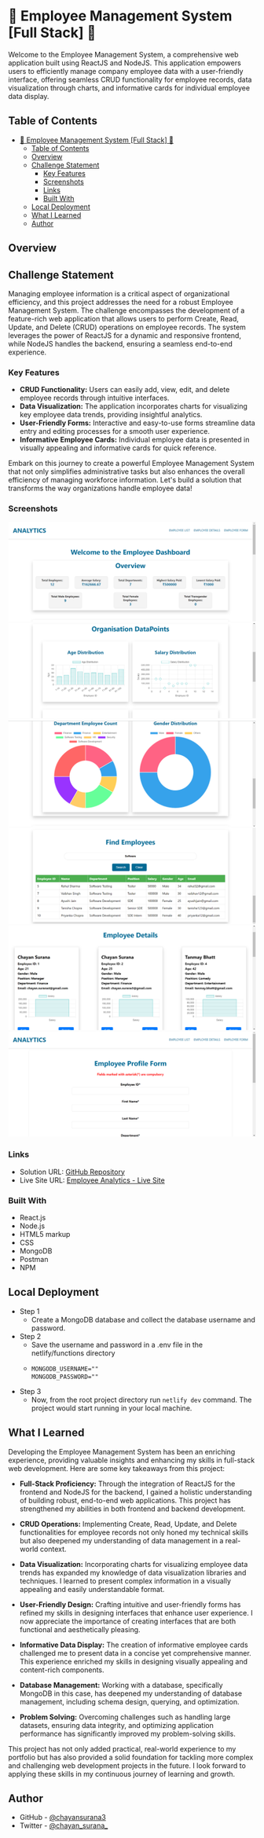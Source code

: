 # 🚀 Employee Management System [Full Stack] 🚀

Welcome to the Employee Management System, a comprehensive web application built using ReactJS and NodeJS. This application empowers users to efficiently manage company employee data with a user-friendly interface, offering seamless CRUD functionality for employee records, data visualization through charts, and informative cards for individual employee data display.

## Table of Contents

- [🚀 Employee Management System \[Full Stack\] 🚀](#-employee-management-system-full-stack-)
  - [Table of Contents](#table-of-contents)
  - [Overview](#overview)
  - [Challenge Statement](#challenge-statement)
    - [Key Features](#key-features)
    - [Screenshots](#screenshots)
    - [Links](#links)
    - [Built With](#built-with)
  - [Local Deployment](#local-deployment)
  - [What I Learned](#what-i-learned)
  - [Author](#author)

## Overview

## Challenge Statement

Managing employee information is a critical aspect of organizational efficiency, and this project addresses the need for a robust Employee Management System. The challenge encompasses the development of a feature-rich web application that allows users to perform Create, Read, Update, and Delete (CRUD) operations on employee records. The system leverages the power of ReactJS for a dynamic and responsive frontend, while NodeJS handles the backend, ensuring a seamless end-to-end experience.

### Key Features

- **CRUD Functionality:** Users can easily add, view, edit, and delete employee records through intuitive interfaces.
- **Data Visualization:** The application incorporates charts for visualizing key employee data trends, providing insightful analytics.
- **User-Friendly Forms:** Interactive and easy-to-use forms streamline data entry and editing processes for a smooth user experience.
- **Informative Employee Cards:** Individual employee data is presented in visually appealing and informative cards for quick reference.

Embark on this journey to create a powerful Employee Management System that not only simplifies administrative tasks but also enhances the overall efficiency of managing workforce information. Let's build a solution that transforms the way organizations handle employee data!

### Screenshots

![Screenshot 1](./screenshots/Screenshot1.png)
![Screenshot 2](./screenshots/Screenshot2.png)
![Screenshot 3](./screenshots/Screenshot3.png)
![Screenshot 4](./screenshots/Screenshot4.png)
![Screenshot 5](./screenshots/Screenshot5.png)
![Screenshot 6](./screenshots/Screenshot6.png)

### Links

- Solution URL: [GitHub Repository](https://github.com/chayansurana3/Employee-Analytics)
- Live Site URL: [Employee Analytics - Live Site](https://org-analytics.netlify.app)

### Built With

- React.js
- Node.js
- HTML5 markup
- CSS
- MongoDB
- Postman
- NPM

## Local Deployment

- Step 1
  - Create a MongoDB database and collect the database username and password.
- Step 2
  - Save the username and password in a .env file in the netlify/functions directory
  - ```
    MONGODB_USERNAME=""
    MONGODB_PASSWORD=""
    ```
- Step 3
  - Now, from the root project directory run ```netlify dev``` command. The project would start running in your local machine.

## What I Learned

Developing the Employee Management System has been an enriching experience, providing valuable insights and enhancing my skills in full-stack web development. Here are some key takeaways from this project:

- **Full-Stack Proficiency:** Through the integration of ReactJS for the frontend and NodeJS for the backend, I gained a holistic understanding of building robust, end-to-end web applications. This project has strengthened my abilities in both frontend and backend development.

- **CRUD Operations:** Implementing Create, Read, Update, and Delete functionalities for employee records not only honed my technical skills but also deepened my understanding of data management in a real-world context.

- **Data Visualization:** Incorporating charts for visualizing employee data trends has expanded my knowledge of data visualization libraries and techniques. I learned to present complex information in a visually appealing and easily understandable format.

- **User-Friendly Design:** Crafting intuitive and user-friendly forms has refined my skills in designing interfaces that enhance user experience. I now appreciate the importance of creating interfaces that are both functional and aesthetically pleasing.

- **Informative Data Display:** The creation of informative employee cards challenged me to present data in a concise yet comprehensive manner. This experience enriched my skills in designing visually appealing and content-rich components.

- **Database Management:** Working with a database, specifically MongoDB in this case, has deepened my understanding of database management, including schema design, querying, and optimization.

- **Problem Solving:** Overcoming challenges such as handling large datasets, ensuring data integrity, and optimizing application performance has significantly improved my problem-solving skills.

This project has not only added practical, real-world experience to my portfolio but has also provided a solid foundation for tackling more complex and challenging web development projects in the future. I look forward to applying these skills in my continuous journey of learning and growth.

## Author

- GitHub - [@chayansurana3](https://github.com/chayansurana3)
- Twitter - [@chayan_surana_](https://twitter.com/chayan_surana_)
